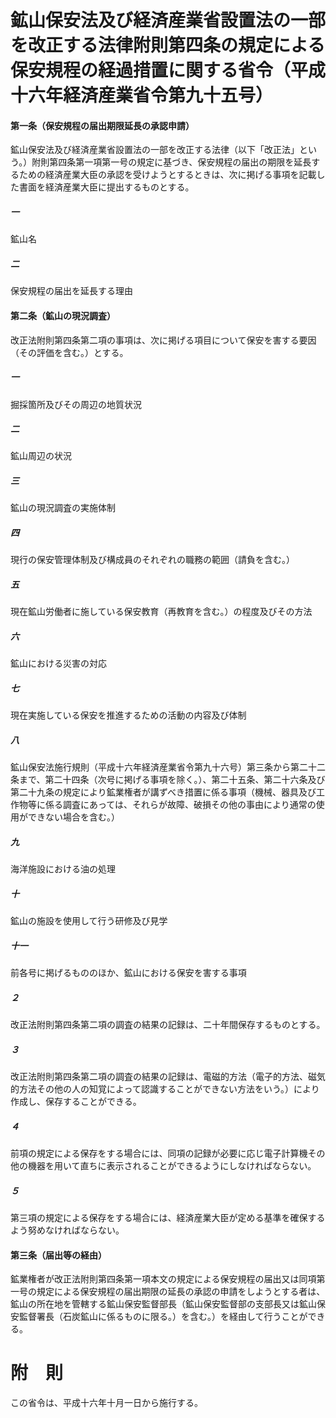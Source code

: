 # 鉱山保安法及び経済産業省設置法の一部を改正する法律附則第四条の規定による保安規程の経過措置に関する省令（平成十六年経済産業省令第九十五号）
#### 第一条（保安規程の届出期限延長の承認申請）
鉱山保安法及び経済産業省設置法の一部を改正する法律（以下「改正法」という。）附則第四条第一項第一号の規定に基づき、保安規程の届出の期限を延長するための経済産業大臣の承認を受けようとするときは、次に掲げる事項を記載した書面を経済産業大臣に提出するものとする。
##### 一
鉱山名
##### 二
保安規程の届出を延長する理由
#### 第二条（鉱山の現況調査）
改正法附則第四条第二項の事項は、次に掲げる項目について保安を害する要因（その評価を含む。）とする。
##### 一
掘採箇所及びその周辺の地質状況
##### 二
鉱山周辺の状況
##### 三
鉱山の現況調査の実施体制
##### 四
現行の保安管理体制及び構成員のそれぞれの職務の範囲（請負を含む。）
##### 五
現在鉱山労働者に施している保安教育（再教育を含む。）の程度及びその方法
##### 六
鉱山における災害の対応
##### 七
現在実施している保安を推進するための活動の内容及び体制
##### 八
鉱山保安法施行規則（平成十六年経済産業省令第九十六号）第三条から第二十二条まで、第二十四条（次号に掲げる事項を除く。）、第二十五条、第二十六条及び第二十九条の規定により鉱業権者が講ずべき措置に係る事項（機械、器具及び工作物等に係る調査にあっては、それらが故障、破損その他の事由により通常の使用ができない場合を含む。）
##### 九
海洋施設における油の処理
##### 十
鉱山の施設を使用して行う研修及び見学
##### 十一
前各号に掲げるもののほか、鉱山における保安を害する事項
##### ２
改正法附則第四条第二項の調査の結果の記録は、二十年間保存するものとする。
##### ３
改正法附則第四条第二項の調査の結果の記録は、電磁的方法（電子的方法、磁気的方法その他の人の知覚によって認識することができない方法をいう。）により作成し、保存することができる。
##### ４
前項の規定による保存をする場合には、同項の記録が必要に応じ電子計算機その他の機器を用いて直ちに表示されることができるようにしなければならない。
##### ５
第三項の規定による保存をする場合には、経済産業大臣が定める基準を確保するよう努めなければならない。
#### 第三条（届出等の経由）
鉱業権者が改正法附則第四条第一項本文の規定による保安規程の届出又は同項第一号の規定による保安規程の届出期限の延長の承認の申請をしようとする者は、鉱山の所在地を管轄する鉱山保安監督部長（鉱山保安監督部の支部長又は鉱山保安監督署長（石炭鉱山に係るものに限る。）を含む。）を経由して行うことができる。
# 附　則
この省令は、平成十六年十月一日から施行する。
